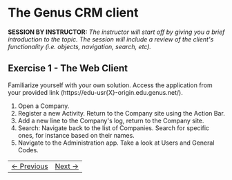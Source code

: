 # The Genus CRM client
**SESSION BY INSTRUCTOR:** *The instructor will start off by giving you a brief introduction to the topic. The session will include a review of the client's functionality (i.e. objects, navigation, search, etc).*

## Exercise 1 - The Web Client
Familiarize yourself with your own solution. Access the application from your provided link (https://edu-usr{X}-origin.edu.genus.net/).

1. Open a Company.
2. Register a new Activity. Return to the Company site using the Action Bar.
3. Add a new line to the Company's log, return to the Company site.
4. Search: Navigate back to the list of Companies. Search for specific ones, for instance based on their names.
6. Navigate to the Administration app. Take a look at Users and General Codes.

<table>
   <tr><td><a href="casedescription-genus-crm.md"><- Previous</a></td><td align="right"><a href="exercise-02-1.md">Next -></a></td></tr>
</table>

